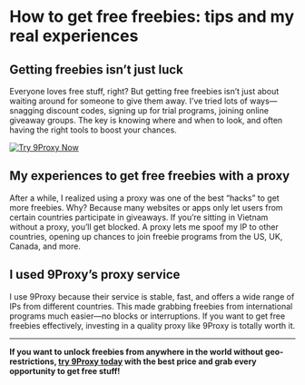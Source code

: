 # How to get free freebies: tips and my real experiences

## Getting freebies isn’t just luck

Everyone loves free stuff, right? But getting free freebies isn’t just about waiting around for someone to give them away. I’ve tried lots of ways—snagging discount codes, signing up for trial programs, joining online giveaway groups. The key is knowing where and when to look, and often having the right tools to boost your chances.

[![Try 9Proxy Now](https://livelovespeech.com/cdn/shop/collections/3.png?v=1646680822)](https://9proxy.com/pricing?utm_source=Web2.0&utm_medium=Graphy&utm_id=james2k4)

## My experiences to get free freebies with a proxy

After a while, I realized using a proxy was one of the best “hacks” to get more freebies. Why? Because many websites or apps only let users from certain countries participate in giveaways. If you’re sitting in Vietnam without a proxy, you’ll get blocked. A proxy lets me spoof my IP to other countries, opening up chances to join freebie programs from the US, UK, Canada, and more.

## I used 9Proxy’s proxy service

I use 9Proxy because their service is stable, fast, and offers a wide range of IPs from different countries. This made grabbing freebies from international programs much easier—no blocks or interruptions. If you want to get free freebies effectively, investing in a quality proxy like 9Proxy is totally worth it.

---

**If you want to unlock freebies from anywhere in the world without geo-restrictions, [try 9Proxy today](https://9proxy.com/pricing?utm_source=Web2.0&utm_medium=Graphy&utm_id=james2k4) with the best price and grab every opportunity to get free stuff!**
